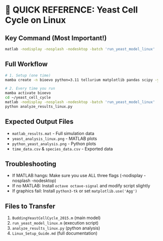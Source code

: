 # 🚀 QUICK REFERENCE: Yeast Cell Cycle on Linux

## Key Command (Most Important!)
```bash
matlab -nodisplay -nosplash -nodesktop -batch 'run_yeast_model_linux'
```

## Full Workflow
```bash
# 1. Setup (one time)
mamba create -n bioevo python=3.11 tellurium matplotlib pandas scipy -y

# 2. Every time you run
mamba activate bioevo
cd ~/yeast_cell_cycle
matlab -nodisplay -nosplash -nodesktop -batch 'run_yeast_model_linux'
python analyze_results_linux.py
```

## Expected Output Files
- `matlab_results.mat` - Full simulation data
- `yeast_analysis_linux.png` - MATLAB plots
- `python_yeast_analysis.png` - Python plots
- `time_data.csv` & `species_data.csv` - Exported data

## Troubleshooting
- If MATLAB hangs: Make sure you use ALL three flags (-nodisplay -nosplash -nodesktop)
- If no MATLAB: Install `octave octave-signal` and modify script slightly
- If graphics fail: Install `python3-tk` or set `matplotlib.use('Agg')`

## Files to Transfer
1. `BuddingYeastCellCycle_2015.m` (main model)
2. `run_yeast_model_linux.m` (execution script)
3. `analyze_results_linux.py` (python analysis)
4. `Linux_Setup_Guide.md` (full documentation)